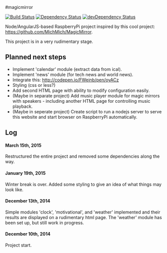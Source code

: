 #magicmirror

[![Build Status](https://travis-ci.org/sradeiski/magicmirror.svg?branch=master)](https://travis-ci.org/sradeiski/magicmirror) 
[![Dependency Status](https://david-dm.org/sradeiski/magicmirror.svg)](https://david-dm.org/sradeiski/magicmirror) 
[![devDependency Status](https://david-dm.org/sradeiski/magicmirror/dev-status.svg)](https://david-dm.org/sradeiski/magicmirror#info=devDependencies)


Node/AngularJS-based RaspberryPi project inspired by this cool project: https://github.com/MichMich/MagicMirror. 

This project is in a very rudimentary stage. 

## Planned next steps 
* Implement 'calendar' module (extract data from ical). 
* Implement 'news' module (for tech news and world news). 
* Integrate this: http://codepen.io/FWeinb/pen/oyACz
* Styling (css or less?) 
* Add second HTML page with ability to modify configuration easily. 
* (Maybe in separate project) Add music player module for magic mirrors with speakers - including another HTML page for controlling music playback. 
* (Maybe in seperate project) Create script to run a nodejs server to serve this website and start browser on RaspberryPi automatically. 

## Log

#### March 15th, 2015
Restructured the entire project and removed some dependencies along the way.

#### January 19th, 2015
Winter break is over. Added some styling to give an idea of what things may look like.

#### December 13th, 2014 
Simple modules 'clock', 'motivational', and 'weather' implemented and their results are displayed on a rudimentary html page. 
The 'weather' module has been set up, but still work in progress. 

#### December 10th, 2014
Project start.
